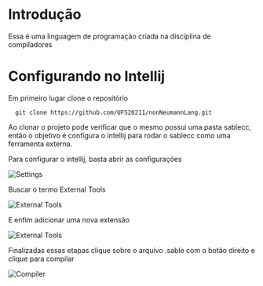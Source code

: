 # Introdução

Essa é uma linguagem de programação criada na disciplina de compiladores

# Configurando no Intellij

Em primeiro lugar clone o repositório

```shell
  git clone https://github.com/UFS20211/nonNeumannLang.git
```

Ao clonar o projeto pode verificar que o mesmo possui uma pasta sablecc, então o objetivo
é configura o intellij para rodar o sablecc como uma ferramenta externa.

Para configurar o intellij, basta abrir as configurações

![Settings](imagem)

Buscar o termo External Tools

![External Tools](imagem)

E enfim adicionar uma nova extensão

![External Tools](imagem)

Finalizadas essas etapas clique sobre o arquivo .sable com o botão direito e clique para compilar

![Compiler](imagem)
